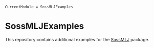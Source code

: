 ```@meta
CurrentModule = SossMLJExamples
```

# SossMLJExamples

This repository contains additional examples for the 
[SossMLJ](https://github.com/cscherrer/SossMLJ.jl)
package.
